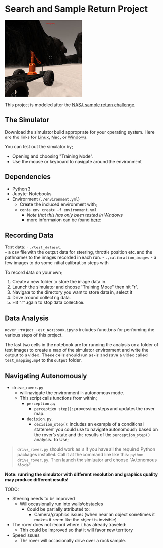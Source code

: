 [//]: # (Image References)
[image_0]: ./misc/rover_image.jpg
# Search and Sample Return Project
![alt text][image_0] 

This project is modeled after the [NASA sample return challenge](https://www.nasa.gov/directorates/spacetech/centennial_challenges/sample_return_robot/index.html).  

## The Simulator
Download the simulator build appropriate for your operating system.  Here are the links for [Linux](https://s3-us-west-1.amazonaws.com/udacity-robotics/Rover+Unity+Sims/Linux_Roversim.zip), [Mac](	https://s3-us-west-1.amazonaws.com/udacity-robotics/Rover+Unity+Sims/Mac_Roversim.zip), or [Windows](https://s3-us-west-1.amazonaws.com/udacity-robotics/Rover+Unity+Sims/Windows_Roversim.zip).  

You can test out the simulator by;
- Opening and choosing "Training Mode".  
- Use the mouse or keyboard to navigate around the environment

## Dependencies
- Python 3
- Jupyter Notebooks
- Environment (`./environment.yml`)
    - Create the included environment with;
    - `conda env create -f environment.yml`
        - *Note that this has only been tested in Windows*
        - more information can be found [here](https://github.com/ryan-keenan/RoboND-Python-Starterkit): 

## Recording Data
Test data:
    - `./test_dataset`.  
        - a csv file with the output data for steering, throttle position etc. and the pathnames to the images recorded in each run.
    - `./calibration_images`
        - a few images to do some initial calibration steps with  

To record data on your own;
  1. Create a new folder to store the image data in.
  2. Launch the simulator and choose "Training Mode" then hit "r".  
  3. Navigate to the directory you want to store data in, select it
  4. Drive around collecting data.  
  5. Hit "r" again to stop data collection.

## Data Analysis
`Rover_Project_Test_Notebook.ipynb` includes functions for performing the various steps of this project.

The last two cells in the notebook are for running the analysis on a folder of test images to create a map of the simulator environment and write the output to a video.  These cells should run as-is and save a video called `test_mapping.mp4` to the `output` folder.

## Navigating Autonomously
- `drive_rover.py`
    - will navigate the environment in autonomous mode.  
    - This script calls functions from within;
        - `perception.py`
            - `perception_step()`: processing steps and updates the rover map.
        - `decision.py`.
            - `decision_step()`: includes an example of a conditional statement you could use to navigate autonomously based on the rover's state and the results of the `perception_step()` analysis.
To Use;
> `drive_rover.py` should work as is if you have all the required Python packages installed. Call it at the command line like this: `python drive_rover.py`. Then launch the simluator and choose "Autonomous Mode".
 

**Note: running the simulator with different resolution and graphics quality may produce different results!**


TODO:
- Steering needs to be improved
    - Will occasionally run into walls/obstacles
        - Could be partially attributed to:
            - Camera/graphics issues (when near an object sometimes it makes it seem like the object is invisible)
- The rover does not record where it has already traveled:
    - This could be improved so that it will favor new territory
- Speed issues
    - The rover will occasionally drive over a rock sample.

